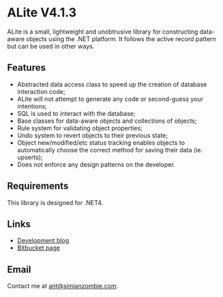ALite V4.1.3
============

ALite is a small, lightweight and unobtrusive library for constructing
data-aware objects using the .NET platform.  It follows the active record
pattern but can be used in other ways.


Features
--------

 * Abstracted data access class to speed up the creation of database
   interaction code;
 * ALite will not attempt to generate any code or second-guess your intentions;
 * SQL is used to interact with the database;
 * Base classes for data-aware objects and collections of objects;
 * Rule system for validating object properties;
 * Undo system to revert objects to their previous state;
 * Object new/modified/etc status tracking enables objects to automatically
   choose the correct method for saving their data (ie. upserts);
 * Does not enforce any design patterns on the developer.
   

Requirements
------------

This library is designed for .NET4.
  
  
Links
-----

 * [Development blog][1]
 * [Bitbucket page][2]

  [1]: http://simianzombie.com
  [2]: http://bitbucket.org/ant512/alite


Email
-----

Contact me at <ant@simianzombie.com>.
